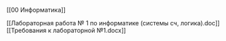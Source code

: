 [[00 Информатика]]

[[Лабораторная работа № 1 по информатике (системы сч, логика).doc]]
[[Требования к лабораторной №1.docx]]
